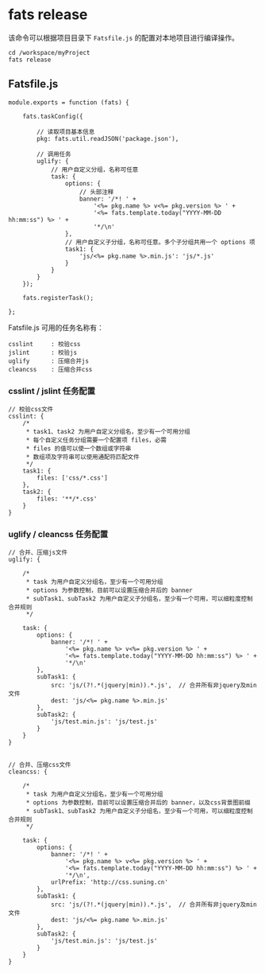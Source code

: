 # fats release

该命令可以根据项目目录下 `Fatsfile.js` 的配置对本地项目进行编译操作。

	cd /workspace/myProject    
	fats release

## Fatsfile.js

	module.exports = function (fats) {
	
		fats.taskConfig({
			
			// 读取项目基本信息
			pkg: fats.util.readJSON('package.json'),
	
			// 调用任务
			uglify: {
				// 用户自定义分组，名称可任意
				task: {
					options: {
						// 头部注释
						banner: '/*! ' +
							'<%= pkg.name %> v<%= pkg.version %> ' +
							'<%= fats.template.today("YYYY-MM-DD hh:mm:ss") %> ' +
							'*/\n'
					},
					// 用户自定义子分组，名称可任意。多个子分组共用一个 options 项
					task1: {
						'js/<%= pkg.name %>.min.js': 'js/*.js'
					}
				}
			}	
		});
	
		fats.registerTask();
	
	};



Fatsfile.js 可用的任务名称有：
	
	csslint     : 校验css
	jslint      : 校验js
	uglify      : 压缩合并js
	cleancss    : 压缩合并css


### csslint / jslint 任务配置

	// 校验css文件
	csslint: {
		/*
		 * task1、task2 为用户自定义分组名，至少有一个可用分组
		 * 每个自定义任务分组需要一个配置项 files，必需
		 * files 的值可以使一个数组或字符串
		 * 数组项及字符串可以使用通配符匹配文件
		 */
		task1: {
			files: ['css/*.css']
		},
		task2: {
			files: '**/*.css'
		}
	}

### uglify / cleancss 任务配置


	// 合并、压缩js文件
	uglify: {

		/*
		 * task 为用户自定义分组名，至少有一个可用分组
		 * options 为参数控制，目前可以设置压缩合并后的 banner 
		 * subTask1、subTask2 为用户自定义子分组名，至少有一个可用，可以细粒度控制合并规则
		 */
    
		task: {
			options: {
				banner: '/*! ' +
					'<%= pkg.name %> v<%= pkg.version %> ' +
					'<%= fats.template.today("YYYY-MM-DD hh:mm:ss") %> ' +
					'*/\n'
			},
			subTask1: {
				src: 'js/(?!.*(jquery|min)).*.js',  // 合并所有非jquery及min文件
				dest: 'js/<%= pkg.name %>.min.js'
			},
			subTask2: {
				'js/test.min.js': 'js/test.js'
			}
		}
	}


	// 合并、压缩css文件
	cleancss: {

		/*
		 * task 为用户自定义分组名，至少有一个可用分组
		 * options 为参数控制，目前可以设置压缩合并后的 banner，以及css背景图前缀 
		 * subTask1、subTask2 为用户自定义子分组名，至少有一个可用，可以细粒度控制合并规则
		 */
    
		task: {
			options: {
				banner: '/*! ' +
					'<%= pkg.name %> v<%= pkg.version %> ' +
					'<%= fats.template.today("YYYY-MM-DD hh:mm:ss") %> ' +
					'*/\n',
				urlPrefix: 'http://css.suning.cn'
			},
			subTask1: {
				src: 'js/(?!.*(jquery|min)).*.js',  // 合并所有非jquery及min文件
				dest: 'js/<%= pkg.name %>.min.js'
			},
			subTask2: {
				'js/test.min.js': 'js/test.js'
			}
		}
	}